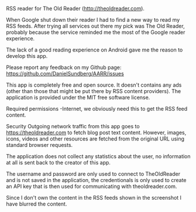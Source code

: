 RSS reader for The Old Reader (http://theoldreader.com). 

When Google shut down their reader I had to find a new way to read my RSS feeds. After trying all services out there my pick was The Old Reader, probably because the service reminded me the most of the Google reader experience. 

The lack of a good reading experience on Android gave me the reason to develop this app.

Please report any feedback on my Github page: https://github.com/DanielSundberg/AARR/issues

This app is completely free and open source. It doesn't contains any ads (other than those that might be put there by RSS content providers). The application is provided under the MIT free software license.

Required permissions
-Internet, we obviously need this to get the RSS feed content.

Security
Outgoing network traffic from this app goes to https://theoldreader.com to fetch blog post text content. However, images, icons, videos and other resources are fetched from the original URL using standard browser requests.

The application does not collect any statistics about the user, no information at all is sent back to the creator of this app.

The username and password are only used to connect to TheOldReader and is not saved in the application, the credentionals is only used to create an API key that is then used for communicating with theoldreader.com.

Since I don't own the content in the RSS feeds shown in the screenshot I have blurred the content.